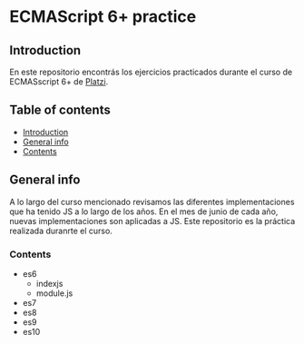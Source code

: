 # ECMAScript 6+ practice

## Introduction
En este repositorio encontrás los ejercicios practicados durante el curso de ECMASscript 6+  de [Platzi](https://platzi.com/clases/ecmascript-6/).

## Table of contents

* [Introduction](#introduction)
* [General info](#general-info)
* [Contents](#contents)

## General info
A lo largo del curso mencionado revisamos las diferentes implementaciones que ha tenido JS a lo largo de los años. En el mes de junio de cada año, nuevas implementaciones son aplicadas a JS. Este repositorio es la práctica realizada duranrte el curso. 

### Contents
* es6
  * indexjs
  * module.js
* es7
* es8
* es9
* es10
